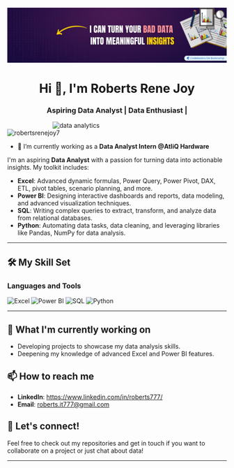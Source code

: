 ![Banner](https://raw.githubusercontent.com/Shafana0/Github.banner.png/main/insightful_transformation.png)
<h1 align="center">Hi 👋, I'm Roberts Rene Joy</h1>
<h3 align="center">Aspiring Data Analyst | Data Enthusiast | </h3>

<img align="right" alt="data analytics" width="400" src="https://digitalcreativemind.com/wp-content/uploads/2021/06/Analytics_amp_Data_Science.gif">


<p align="left"> <img src="https://komarev.com/ghpvc/?username=robertsrenejoy7&label=Profile%20views&color=0e75b6&style=flat" alt="robertsrenejoy7" /> </p>

- 🔭 I’m currently working as a **Data Analyst Intern @AtliQ Hardware**

I'm an aspiring **Data Analyst** with a passion for turning data into actionable insights. My toolkit includes:

- **Excel**: Advanced dynamic formulas, Power Query, Power Pivot, DAX, ETL, pivot tables, scenario planning, and more.
- **Power BI**: Designing interactive dashboards and reports, data modeling, and advanced visualization techniques.
- **SQL**: Writing complex queries to extract, transform, and analyze data from relational databases.
- **Python**: Automating data tasks, data cleaning, and leveraging libraries like Pandas, NumPy for data analysis.

---

## 🛠️ My Skill Set

### Languages and Tools

![Excel](https://img.shields.io/badge/Excel-217346?style=for-the-badge&logo=microsoft-excel&logoColor=white)
![Power BI](https://img.shields.io/badge/PowerBI-F2C811?style=for-the-badge&logo=power-bi&logoColor=black)
![SQL](https://img.shields.io/badge/SQL-CC2927?style=for-the-badge&logo=microsoft-sql-server&logoColor=white)
![Python](https://img.shields.io/badge/Python-3776AB?style=for-the-badge&logo=python&logoColor=white)

---

## 🌱 What I'm currently working on
- Developing projects to showcase my data analysis skills.
- Deepening my knowledge of advanced Excel and Power BI features.

## 📫 How to reach me
+ **LinkedIn**: https://www.linkedin.com/in/roberts777/
+ **Email**: roberts.it777@gmail.com

## 🤝 Let's connect!

Feel free to check out my repositories and get in touch if you want to collaborate on a project or just chat about data!

---- 
